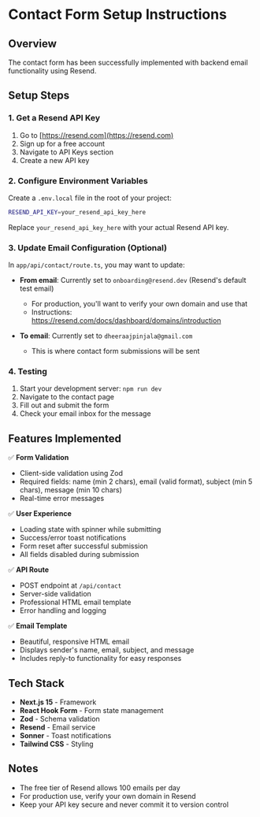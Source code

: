 # Contact Form Setup Instructions

## Overview
The contact form has been successfully implemented with backend email functionality using Resend.

## Setup Steps

### 1. Get a Resend API Key
1. Go to [https://resend.com](https://resend.com)
2. Sign up for a free account
3. Navigate to API Keys section
4. Create a new API key

### 2. Configure Environment Variables
Create a `.env.local` file in the root of your project:

```bash
RESEND_API_KEY=your_resend_api_key_here
```

Replace `your_resend_api_key_here` with your actual Resend API key.

### 3. Update Email Configuration (Optional)
In `app/api/contact/route.ts`, you may want to update:

- **From email**: Currently set to `onboarding@resend.dev` (Resend's default test email)
  - For production, you'll want to verify your own domain and use that
  - Instructions: https://resend.com/docs/dashboard/domains/introduction

- **To email**: Currently set to `dheeraajpinjala@gmail.com`
  - This is where contact form submissions will be sent

### 4. Testing
1. Start your development server: `npm run dev`
2. Navigate to the contact page
3. Fill out and submit the form
4. Check your email inbox for the message

## Features Implemented

✅ **Form Validation**
- Client-side validation using Zod
- Required fields: name (min 2 chars), email (valid format), subject (min 5 chars), message (min 10 chars)
- Real-time error messages

✅ **User Experience**
- Loading state with spinner while submitting
- Success/error toast notifications
- Form reset after successful submission
- All fields disabled during submission

✅ **API Route**
- POST endpoint at `/api/contact`
- Server-side validation
- Professional HTML email template
- Error handling and logging

✅ **Email Template**
- Beautiful, responsive HTML email
- Displays sender's name, email, subject, and message
- Includes reply-to functionality for easy responses

## Tech Stack
- **Next.js 15** - Framework
- **React Hook Form** - Form state management
- **Zod** - Schema validation
- **Resend** - Email service
- **Sonner** - Toast notifications
- **Tailwind CSS** - Styling

## Notes
- The free tier of Resend allows 100 emails per day
- For production use, verify your own domain in Resend
- Keep your API key secure and never commit it to version control

